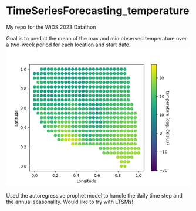 # TimeSeriesForecasting_temperature
My repo for the WiDS 2023 Datathon

Goal is to predict the mean of the max and min observed temperature over a two-week period for each location and start date.
![Spatial distribution of mean temp. (deg. C)](/temp_spatial_distrib.png)

Used the autoregressive prophet model to handle the daily time step and the annual seasonality.  Would like to try with LTSMs!
